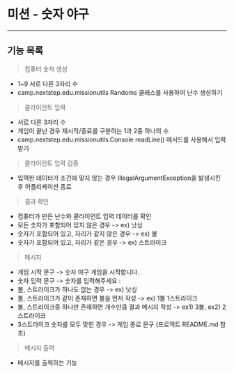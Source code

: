  # 미션 - 숫자 야구

-----------------------------------------------------------------------------------------------------------------------------

## 기능 목록
> 컴퓨터 숫자 생성
  - 1~9 서로 다른 3자리 수
  - camp.nextstep.edu.missionutils Randoms 클래스를 사용하여 난수 생성하기
> 클라이언트 입력
  - 서로 다른 3자리 수
  - 게임이 끝난 경우 재시작/종료를 구분하는 1과 2중 하나의 수
  - camp.nextstep.edu.missionutils.Console readLine() 메서드를 사용해서 입력받기
> 클라이언트 입력 검증
  - 입력한 데이터가 조건에 맞지 않는 경우 IllegalArgumentException을 발생시킨 후 어플리케이션 종료
> 결과 확인
  - 컴퓨터가 만든 난수와 클라이언트 입력 데이터를 확인
  - 모든 숫자가 포함되어 있지 않은 경우 -> ex) 낫싱
  - 숫자가 포함되어 있고, 자리가 같지 않은 경우 -> ex) 볼
  - 숫자가 포함되어 있고, 자리가 같은 경우 -> ex) 스트라이크
> 메시지
  - 게임 시작 문구 -> 숫자 야구 게임을 시작합니다.
  - 숫자 입력 문구 -> 숫자를 입력해주세요 : 
  - 볼, 스트라이크가 하나도 없는 경우 -> ex) 낫싱
  - 볼, 스트라이크가 같이 존재하면 볼을 먼저 작성 -> ex) 1볼 1스트라이크
  - 볼, 스트라이크중 하나만 존재하면 개수만큼 결과 메시지 작성 -> ex1) 3볼, ex2) 2스트라이크
  - 3스트라이크 숫자를 모두 맞힌 경우 -> 게임 종료 문구 (프로젝트 README.md 참조)
> 메시지 출력
  - 메시지를 출력하는 기능

